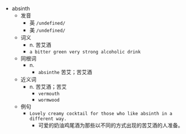 - absinth
  - 发音
    - 英 `/undefined/`
    - 美 `/undefined/`
  - 词义
    - n. 苦艾酒
    - `a bitter green very strong alcoholic drink`
  - 同根词
    - n.
      - `absinthe` 苦艾；苦艾酒
  - 近义词
    - n. 苦艾酒；苦艾
      - `vermouth`
      - `wormwood`
  - 例句
    - `Lovely creamy cocktail for those who like absinth in a different way.`
      - 可爱的奶油鸡尾酒为那些以不同的方式出现的苦艾酒的人准备。

